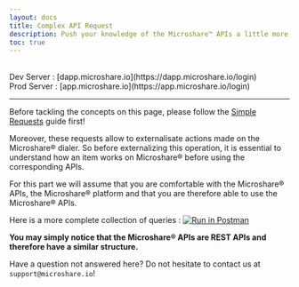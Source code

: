 ```yaml
---
layout: docs
title: Complex API Request
description: Push your knowledge of the Microshare™ APIs a little more
toc: true
---
```


<br>
Dev Server : [dapp.microshare.io](https://dapp.microshare.io/login)<br>
Prod Server : [app.microshare.io](https://app.microshare.io/login)

---------------------------------------

Before tackling the concepts on this page, please follow the [Simple Requests](/docs/2/technical/api/complex-requests) guide first!

Moreover, these requests allow to externalisate actions made on the Microshare® dialer. So before externalizing this operation, it is essential to understand how an item works on Microshare® before using the corresponding APIs.

For this part we will assume that you are comfortable with the Microshare® APIs, the Microshare® platform and that you are therefore able to use the Microshare® APIs.

Here is a more complete collection of queries : [![Run in Postman](https://run.pstmn.io/button.svg)](https://app.getpostman.com/run-collection/291e8b6b9dd2f2bf65a4)

**You may simply notice that the Microshare® APIs are REST APIs and therefore have a similar structure.**

Have a question not answered here? Do not hesitate to contact us at `support@microshare.io`!

